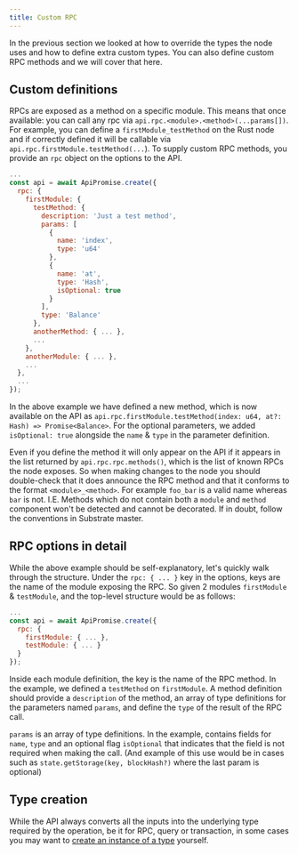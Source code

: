 ```yaml
---
title: Custom RPC
---
```


In the previous section we looked at how to override the types the node uses and how to define extra custom types. You can also define custom RPC methods and we will cover that here.

## Custom definitions

RPCs are exposed as a method on a specific module. This means that once available: you can call any rpc via `api.rpc.<module>.<method>(...params[])`. For example, you can define a `firstModule_testMethod` on the Rust node and if correctly defined it will be callable via `api.rpc.firstModule.testMethod(...`). To supply custom RPC methods, you provide an `rpc` object on the options to the API.

```js
...
const api = await ApiPromise.create({
  rpc: {
    firstModule: {
      testMethod: {
        description: 'Just a test method',
        params: [
          {
            name: 'index',
            type: 'u64'
          },
          {
            name: 'at',
            type: 'Hash',
            isOptional: true
          }
        ],
        type: 'Balance'
      },
      anotherMethod: { ... },
      ...
    },
    anotherModule: { ... },
    ...
  },
  ...
});
```

In the above example we have defined a new method, which is now available on the API as `api.rpc.firstModule.testMethod(index: u64, at?: Hash) => Promise<Balance>`. For the optional parameters, we added `isOptional: true` alongside the `name` & `type` in the parameter definition.

Even if you define the method it will only appear on the API if it appears in the list returned by `api.rpc.rpc.methods()`, which is the list of known RPCs the node exposes. So when making changes to the node you should double-check that it does announce the RPC method and that it conforms to the format `<module>_<method>`.  For example `foo_bar` is a valid name whereas `bar` is not. I.E. Methods which do not contain both a `module` and `method` component won't be detected and cannot be decorated. If in doubt, follow the conventions in Substrate master.


## RPC options in detail

While the above example should be self-explanatory, let's quickly walk through the structure. Under the `rpc: { ... }` key in the options, keys are the name of the module exposing the RPC. So given 2 modules `firstModule` & `testModule`, and the top-level structure would be as follows:

```js
...
const api = await ApiPromise.create({
  rpc: {
    firstModule: { ... },
    testModule: { ... }
  }
});
```

Inside each module definition, the key is the name of the RPC method. In the example, we defined a `testMethod` on `firstModule`. A method definition should provide a `description` of the method, an array of type definitions for the parameters named `params`, and define the `type` of the result of the RPC call.

`params` is an array of type definitions. In the example, contains fields for `name`, `type` and an optional flag `isOptional` that indicates that the field is not required when making the call. (And example of this use would be in cases such as `state.getStorage(key, blockHash?)` where the last param is optional)


## Type creation

While the API always converts all the inputs into the underlying type required by the operation, be it for RPC, query or transaction, in some cases you may want to [create an instance of a type](types.create.md) yourself.
